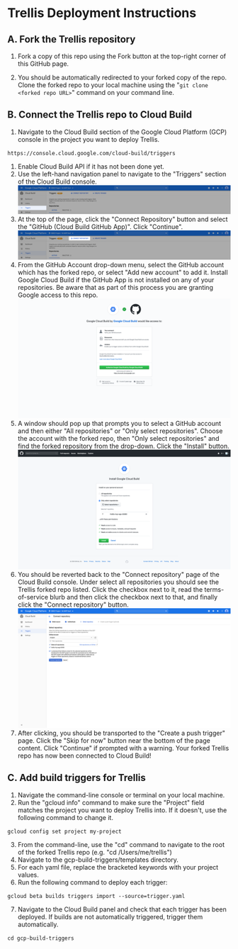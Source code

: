 # Trellis Deployment Instructions

## A. Fork the Trellis repository
1. Fork a copy of this repo using the Fork button at the top-right corner of this GitHub page.

2. You should be automatically redirected to your forked copy of the repo. Clone the forked repo to your local machine using the "`git clone <forked repo URL>`" command on your command line.

## B. Connect the Trellis repo to Cloud Build
1. Navigate to the Cloud Build section of the Google Cloud Platform (GCP) console in the project you want to deploy Trellis.

```
https://console.cloud.google.com/cloud-build/triggers
```
1. Enable Cloud Build API if it has not been done yet.
2. Use the left-hand navigation panel to navigate to the "Triggers" section of the Cloud Build console. 
![Triggers section of the Cloud Build console](images/triggers.png)
3. At the top of the page, click the "Connect Repository" button and select the "GitHub (Cloud Build GitHub App)". Click "Continue".
![Connect Repository button](images/connect.png)
4. From the GitHub Account drop-down menu, select the GitHub account which has the forked repo, or select "Add new account" to add it. Install Google Cloud Build if the GitHub App is not installed on any of your repositories. Be aware that as part of this process you are granting Google access to this repo.
![Authorization](images/authorize.png)
5. A window should pop up that prompts you to select a GitHub account and then either "All repositories" or "Only select repositories". Choose the account with the forked repo, then "Only select repositories" and find the forked repository from the drop-down. Click the "Install" button.
![Only select repositories](images/install.png)
6. You should be reverted back to the "Connect repository" page of the Cloud Build console. Under select all repositories you should see the Trellis forked repo listed. Click the checkbox next to it, read the terms-of-service blurb and then click the checkbox next to that, and finally click the "Connect repository" button.
![Connect Repository](images/select_repo.png)
7. After clicking, you should be transported to the "Create a push trigger" page. Click the "Skip for now" button near the bottom of the page content. Click "Continue" if prompted with a warning. Your forked Trellis repo has now been connected to Cloud Build!

## C. Add build triggers for Trellis
1. Navigate the command-line console or terminal on your local machine.
2. Run the "gcloud info" command to make sure the "Project" field matches the project you want to deploy Trellis into. If it doesn't, use the following command to change it.

```
gcloud config set project my-project
```

3. From the command-line, use the "cd" command to navigate to the root of the forked Trellis repo (e.g. "cd /Users/me/trellis")
4. Navigate to the gcp-build-triggers/templates directory.
5. For each yaml file, replace the bracketed keywords with your project values.
6. Run the following command to deploy each trigger:

```
gcloud beta builds triggers import --source=trigger.yaml
```
7. Navigate to the Cloud Build panel and check that each trigger has been deployed. If builds are not automatically triggered, trigger them automatically.

```
cd gcp-build-triggers
```
